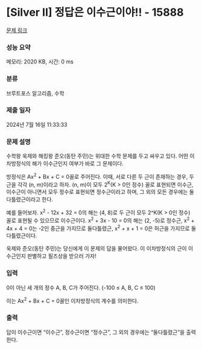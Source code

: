 # [Silver II] 정답은 이수근이야!! - 15888 

[문제 링크](https://www.acmicpc.net/problem/15888) 

### 성능 요약

메모리: 2020 KB, 시간: 0 ms

### 분류

브루트포스 알고리즘, 수학

### 제출 일자

2024년 7월 16일 11:33:33

### 문제 설명

<p>수학왕 욱제와 해킹왕 준오(동탄 주민)는 위대한 수학 문제를 두고 싸우고 있다. 어떤 이차방정식의 해가 이수근인지 여부가 바로 그 문제이다.</p>

<p>방정식은 Ax<sup>2</sup> + Bx + C = 0꼴로 주어진다. 이때, 서로 다른 두 근이 존재하는 경우, 두 근을 각각 (n, m)이라고 하자. (n, m)이 모두 2<sup>K</sup>(K > 0인 정수) 꼴로 표현되면 이수근, 이수근이 아니면서 모두 정수로 표현되면 정수근이라고 하며, 그 외의 모든 경우에는 둘다틀렸근이라고 한다.</p>

<p>예를 들어보자. x<sup>2</sup> - 12x + 32 = 0의 해는 (4, 8)로 두 근이 모두 2^K(K > 0인 정수) 꼴로 표현될 수 있으므로 이수근이다. x<sup>2</sup> + 3x - 10 = 0의 해는 (2, -5)로 정수근, x<sup>2</sup> + 4x + 4 = 0는 -2인 중근을 가지므로 둘다틀렸근, x<sup>2</sup> + x + 1 = 0은 허근을 가지므로 둘다틀렸근이다.</p>

<p>욱제와 준오(동탄 주민)는 당신에게 이 문제의 답을 물어왔다. 이 이차방정식의 근이 이수근인지 판별하고 필즈상을 받으러 가자!</p>

### 입력 

 <p>0이 아닌 세 개의 정수 A, B, C가 주어진다. (-100 ≤ A, B, C ≤ 100)</p>

<p>이는 Ax<sup>2</sup> + Bx + C = 0꼴인 이차방정식의 계수를 의미한다.</p>

### 출력 

 <p>답이 이수근이면 “이수근”, 정수근이면 “정수근”, 그 외의 경우에는 “둘다틀렸근”을 출력한다.</p>

